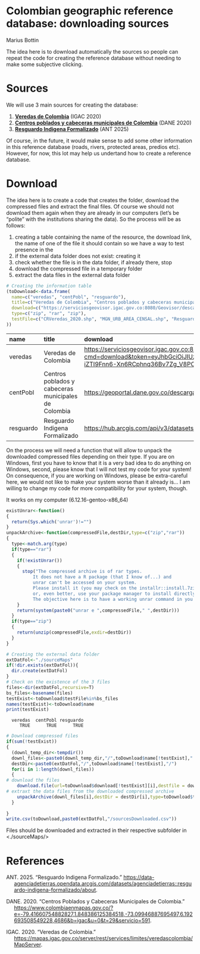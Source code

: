 # Colombian geographic reference database: downloading sources
Marius Bottin

The idea here is to download automatically the sources so people can
repeat the code for creating the reference database without needing to
make some subjective clicking.

# Sources

We will use 3 main sources for creating the database:

1.  [**Veredas de
    Colombia**](https://serviciosgeovisor.igac.gov.co:8080/Geovisor/descargas?cmd=download&token=eyJhbGciOiJIUzUxMiJ9.eyJzdWIiOiIxNzYxODIiLCJleHAiOjE3NDI2MTA3OTgsImp0aSI6InNlcnZpY2lvXzAtNjkwIn0.q0kz4SRuQy-iZTI9Fnn6-Xn6RCphnq36Bv7Zg_V8PCI7MME6GjlIowq3FcWAdu-DmuFGgw4Pi8UxqdO5_N_sYw)
    (IGAC 2020)
2.  [**Centros poblados y cabeceras municipales de
    Colombia**](https://geoportal.dane.gov.co/descargas/mgn_2020/MGN2020_URB_AREA_CENSAL.rar)
    (DANE 2020)
3.  [**Resguardo Indigena
    Formalizado**](https://hub.arcgis.com/api/v3/datasets/8944116ccfd34a7189c4bc44b8e19186_0/downloads/data?format=shp&spatialRefId=4686&where=1%3D1)
    (ANT 2025)

Of course, in the future, it would make sense to add some other
information in this reference database (roads, rivers, protected areas,
predios etc). However, for now, this lot may help us undertand how to
create a reference database.

# Download

The idea here is to create a code that creates the folder, download the
compressed files and extract the final files. Of course we should not
download them again when they are already in our computers (let’s be
“polite” with the institutions sharing the data). So the process will be
as follows:

1.  creating a table containing the name of the resource, the download
    link, the name of one of the file it should contain so we have a way
    to test presence in the
2.  if the external data folder does not exist: creating it
3.  check whether the file is in the data folder, if already there, stop
4.  download the compressed file in a temporary folder
5.  extract the data files in the external data folder

``` r
# Creating the information table
(toDownload<-data.frame(
  name=c("veredas", "centPobl", "resguardo"),
  title=c("Veredas de Colombia", "Centros poblados y cabeceras municipales de Colombia", "Resguardo Indigena Formalizado"),
  download=c("https://serviciosgeovisor.igac.gov.co:8080/Geovisor/descargas?cmd=download&token=eyJhbGciOiJIUzUxMiJ9.eyJzdWIiOiIxNzYxODIiLCJleHAiOjE3NDI2MTA3OTgsImp0aSI6InNlcnZpY2lvXzAtNjkwIn0.q0kz4SRuQy-iZTI9Fnn6-Xn6RCphnq36Bv7Zg_V8PCI7MME6GjlIowq3FcWAdu-DmuFGgw4Pi8UxqdO5_N_sYw", "https://geoportal.dane.gov.co/descargas/mgn_2020/MGN2020_URB_AREA_CENSAL.rar", "https://hub.arcgis.com/api/v3/datasets/8944116ccfd34a7189c4bc44b8e19186_0/downloads/data?format=shp&spatialRefId=4686&where=1%3D1"),
  type=c("zip", "rar", "zip"),
  testFile=c("CRVeredas_2020.shp", "MGN_URB_AREA_CENSAL.shp", "Resguardo_Indigena_Formalizado.shp")
))
```

| name | title | download | type | testFile |
|:---|:---|:---|:---|:---|
| veredas | Veredas de Colombia | https://serviciosgeovisor.igac.gov.co:8080/Geovisor/descargas?cmd=download&token=eyJhbGciOiJIUzUxMiJ9.eyJzdWIiOiIxNzYxODIiLCJleHAiOjE3NDI2MTA3OTgsImp0aSI6InNlcnZpY2lvXzAtNjkwIn0.q0kz4SRuQy-iZTI9Fnn6-Xn6RCphnq36Bv7Zg_V8PCI7MME6GjlIowq3FcWAdu-DmuFGgw4Pi8UxqdO5_N_sYw | zip | CRVeredas_2020.shp |
| centPobl | Centros poblados y cabeceras municipales de Colombia | https://geoportal.dane.gov.co/descargas/mgn_2020/MGN2020_URB_AREA_CENSAL.rar | rar | MGN_URB_AREA_CENSAL.shp |
| resguardo | Resguardo Indigena Formalizado | https://hub.arcgis.com/api/v3/datasets/8944116ccfd34a7189c4bc44b8e19186_0/downloads/data?format=shp&spatialRefId=4686&where=1%3D1 | zip | Resguardo_Indigena_Formalizado.shp |

On the process we will need a function that will allow to unpack the
downloaded compressed files depending on their type. If you are on
Windows, first you have to know that it is a very bad idea to do
anything on Windows, second, please know that I will not test my code
for your system! On consequence, if you are working on Windows, please
be extra-careful here, we would not like to make your system worse than
it already is… I am willing to change my code for more compatibility for
your system, though.

It works on my computer (6.12.16-gentoo-x86_64)

``` r
existUnrar<-function()
{
  return(Sys.which('unrar')!="")
}
unpackArchive<-function(compressedFile,destDir,type=c("zip","rar"))
{
  type<-match.arg(type)
  if(type=="rar")
  {
    if(!existUnrar())
    {
      stop("The compressed archive is of rar types.
          It does not have a R package (that I know of...) and
          unrar can't be accessed on your system.
          Please install it (you may check on the installr::install.7zip function,
          or, even better, use your package manager to install directly unrar).
          The objective here is to have a working unrar command in you command path.")
    }
    return(system(paste0("unrar e ",compressedFile," ",destDir)))
  }
  if(type=="zip")
  {
    return(unzip(compressedFile,exdir=destDir))
  }
}
```

``` r
# Creating the external data folder
extDatFol<-"./sourceMaps"
if(!dir.exists(extDatFol)){
  dir.create(extDatFol)
}
# Check on the existence of the 3 files
files<-dir(extDatFol,recursive=T)
bs_files<-basename(files)
testExist<-toDownload$testFile%in%bs_files
names(testExist)<-toDownload$name
print(testExist)
```

      veredas  centPobl resguardo 
         TRUE      TRUE      TRUE 

``` r
# Download compressed files
if(sum(!testExist))
{
  (downl_temp_dir<-tempdir())
  downl_files<-paste0(downl_temp_dir,"/",toDownload$name[!testExist],".",toDownload$type[!testExist])
  destDir<-paste0(extDatFol,"/",toDownload$name[!testExist],"/")
  for(i in 1:length(downl_files))
  {
# download the files
    download.file(url=toDownload$download[!testExist][i],destfile = downl_files[i])
# extraxt the data files from the downloaded compressed archive
    unpackArchive(downl_files[i],destDir = destDir[i],type=toDownload$type[!testExist][i])
  }
  
}
write.csv(toDownload,paste0(extDatFol,"/sourcesDownloaded.csv"))
```

Files should be downloaded and extracted in their respective subfolder
in \<./sourceMaps/\>

# References

<div id="refs" class="references csl-bib-body hanging-indent"
entry-spacing="0">

<div id="ref-ANT2025" class="csl-entry">

ANT. 2025. “Resguardo Indigena Formalizado.”
<https://data-agenciadetierras.opendata.arcgis.com/datasets/agenciadetierras::resguardo-indigena-formalizado/about>.

</div>

<div id="ref-DANE2020" class="csl-entry">

DANE. 2020. “Centros Poblados y Cabeceras Municipales de Colombia.”
<https://www.colombiaenmapas.gov.co/?e=-79.41660754882827,1.848386125384518,-73.09946887695497,6.192693508549228,4686&b=igac&u=0&t=29&servicio=591>.

</div>

<div id="ref-IGAC2020" class="csl-entry">

IGAC. 2020. “Veredas de Colombia.”
<https://mapas.igac.gov.co/server/rest/services/limites/veredascolombia/MapServer>.

</div>

</div>
